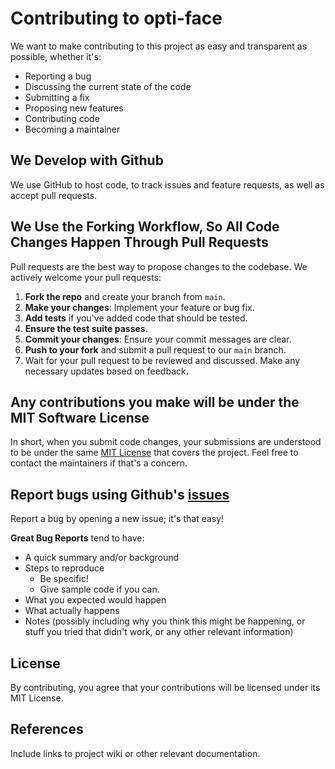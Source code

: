# Contributing to opti-face

We want to make contributing to this project as easy and transparent as possible, whether it's:
- Reporting a bug
- Discussing the current state of the code
- Submitting a fix
- Proposing new features
- Contributing code
- Becoming a maintainer

## We Develop with Github
We use GitHub to host code, to track issues and feature requests, as well as accept pull requests.

## We Use the Forking Workflow, So All Code Changes Happen Through Pull Requests
Pull requests are the best way to propose changes to the codebase. We actively welcome your pull requests:
1. **Fork the repo** and create your branch from `main`.
2. **Make your changes**: Implement your feature or bug fix.
3. **Add tests** if you've added code that should be tested.
4. **Ensure the test suite passes**.
5. **Commit your changes**: Ensure your commit messages are clear.
6. **Push to your fork** and submit a pull request to our `main` branch.
7. Wait for your pull request to be reviewed and discussed. Make any necessary updates based on feedback.

## Any contributions you make will be under the MIT Software License
In short, when you submit code changes, your submissions are understood to be under the same [MIT License](LICENSE) that covers the project. Feel free to contact the maintainers if that's a concern.

## Report bugs using Github's [issues](https://github.com/lucawrabetz/opti-face/issues)
Report a bug by opening a new issue; it's that easy!

**Great Bug Reports** tend to have:
- A quick summary and/or background
- Steps to reproduce
  - Be specific!
  - Give sample code if you can.
- What you expected would happen
- What actually happens
- Notes (possibly including why you think this might be happening, or stuff you tried that didn't work, or any other relevant information)

## License
By contributing, you agree that your contributions will be licensed under its MIT License.

## References
Include links to project wiki or other relevant documentation.
